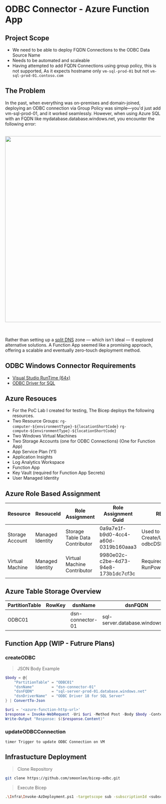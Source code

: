 # ODBC Connector - Azure Function App

## Project Scope
 - We need to be able to deploy FQDN Connections to the ODBC Data Source Name
 - Needs to be automated and scaleable
 - Having attempted to add FQDN Connections using group policy, this is not supported, As it expects hostname only `vm-sql-prod-01` but not `vm-sql-prod-01.contoso.com`

## The Problem
In the past, when everything was on-premises and domain-joined, deploying an ODBC connection via Group Policy was simple—you'd just add vm-sql-prod-01, and it worked seamlessly.
However, when using Azure SQL with an FQDN like mydatabase.database.windows.net, you encounter the following error:

<br>
<div align="center">
  <img src="https://github.com/user-attachments/assets/71a9ff10-3c13-47c2-b934-7ffdf328362d" width="600" height="auto">
</div>
<br>
<br>

Rather than setting up a [split DNS](https://learn.microsoft.com/en-us/windows-server/networking/dns/deploy/dns-sb-with-ad) zone — which isn't ideal — tI explored alternative solutions. A Function App seemed like a promising approach, offering a scalable and eventually zero-touch deployment method.

## ODBC Windows Connector Requirements

- [Visual Studio RunTime (64x)](https://learn.microsoft.com/en-us/cpp/windows/latest-supported-vc-redist?view=msvc-170#latest-microsoft-visual-c-redistributable-version)
- [ODBC Driver for SQL](https://learn.microsoft.com/en-us/sql/connect/odbc/download-odbc-driver-for-sql-server)

## Azure Resouces
 - For the PoC Lab I created for testing, The Bicep deploys the following resources.
 - Two Resource Groups: `rg-computer-${environmentType}-${locationShortCode}` `rg-compute-${environmentType}-${locationShortCode}`
 - Two Windows Virtual Machines
 - Two Storage Accounts (one for ODBC Connections) (One for Function App)
 - App Service Plan (Y1)
 - Application Insights
 - Log Analytics Workspace
 - Function App
 - Key Vault (required for Function App Secrets)
 - User Managed Identity 

## Azure Role Based Assignment
| Resource        | ResouceId        | Role Assignment                 | Role Assignment Guid                 | RBAC Scope                               |
|-----------------|------------------|---------------------------------|--------------------------------------|------------------------------------------|
| Storage Account | Managed Identity | Storage Table Data Contributor  | 0a9a7e1f-b9d0-4cc4-a60d-0319b160aaa3 | Used to Create/Update/Read odbcDSN table |
| Virtual Machine | Managed Identity | Virtual Machine Contributor     | 9980e02c-c2be-4d73-94e8-173b1dc7cf3c | Required for RunPowerShellCommand        |

## Azure Table Storage Overview

| PartitionTable | RowKey | dsnName          | dsnFQDN                           | dsnDriverName                       |
|----------------|--------|------------------|-----------------------------------|-------------------------------------|
| ODBC01         |        | dsn-connector-01 | sql-server.database.windows.net  | ODBC Driver 18 for SQL Server        |

## Function App (WIP - Futrure Plans)

### createODBC

> JSON Body Example
``` powershell
$body = @{
    "PartitionTable" = "ODBC01"
    "dsnName"        = "dsn-connector-01"
    "dsnFQDN"        = "sql-server-prod-01.database.windows.net"
    "dsnDriverName"  = "ODBC Driver 18 for SQL Server"
} | ConvertTo-Json

$uri = '<azure-function-http-url>'
$response = Invoke-WebRequest -Uri $uri -Method Post -Body $body -ContentType "application/json"
Write-Output "Response: $($response.Content)"
```

### updateODBCConnection

```
timer Trigger to update ODBC Connection on VM
```

## Infrastucture Deployment

> Clone Repository
``` bash
git clone https://github.com/smoonlee/bicep-odbc.git
```

> Execute Bicep
``` bash
.\Infra\Invoke-AzDeployment.ps1 -targetscope sub -subscriptionId <subscriptionId> -location <location> -environmentType <dev | acc | prod> -deploy
```

